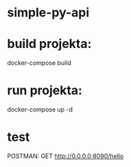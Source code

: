 # simple-py-api

# build projekta:
 docker-compose build

 # run projekta:
  docker-compose up -d

# test 
POSTMAN:
GET http://0.0.0.0:8090/hello
